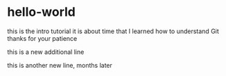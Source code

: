 # hello-world
this is the intro tutorial
it is about time that I learned how to understand Git
thanks for your patience

this is a new additional line

this is another new line, months later
